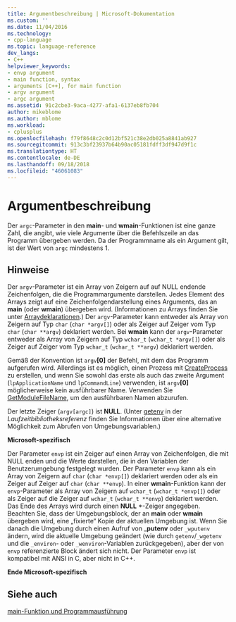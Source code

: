 ```yaml
---
title: Argumentbeschreibung | Microsoft-Dokumentation
ms.custom: ''
ms.date: 11/04/2016
ms.technology:
- cpp-language
ms.topic: language-reference
dev_langs:
- C++
helpviewer_keywords:
- envp argument
- main function, syntax
- arguments [C++], for main function
- argv argument
- argc argument
ms.assetid: 91c2cbe3-9aca-4277-afa1-6137eb8fb704
author: mikeblome
ms.author: mblome
ms.workload:
- cplusplus
ms.openlocfilehash: f79f8648c2c0d12bf521c38e2db025a8841ab927
ms.sourcegitcommit: 913c3bf23937b64b90ac05181fdff3df947d9f1c
ms.translationtype: HT
ms.contentlocale: de-DE
ms.lasthandoff: 09/18/2018
ms.locfileid: "46061083"
---
```

# <a name="argument-description"></a>Argumentbeschreibung

Der `argc`-Parameter in den **main**- und **wmain**-Funktionen ist eine ganze Zahl, die angibt, wie viele Argumente über die Befehlszeile an das Programm übergeben werden. Da der Programmname als ein Argument gilt, ist der Wert von `argc` mindestens 1.

## <a name="remarks"></a>Hinweise

Der `argv`-Parameter ist ein Array von Zeigern auf auf NULL endende Zeichenfolgen, die die Programmargumente darstellen. Jedes Element des Arrays zeigt auf eine Zeichenfolgendarstellung eines Arguments, das an **main** (oder **wmain**) übergeben wird. (Informationen zu Arrays finden Sie unter [Arraydeklarationen](../c-language/array-declarations.md).) Der `argv`-Parameter kann entweder als Array von Zeigern auf Typ `char` (`char *argv[]`) oder als Zeiger auf Zeiger vom Typ `char` (`char **argv`) deklariert werden. Bei **wmain** kann der `argv`-Parameter entweder als Array von Zeigern auf Typ `wchar_t` (`wchar_t *argv[]`) oder als Zeiger auf Zeiger vom Typ `wchar_t` (`wchar_t **argv`) deklariert werden.

Gemäß der Konvention ist `argv`**[0]** der Befehl, mit dem das Programm aufgerufen wird.  Allerdings ist es möglich, einen Prozess mit [CreateProcess](/windows/desktop/api/processthreadsapi/nf-processthreadsapi-createprocessa) zu erstellen, und wenn Sie sowohl das erste als auch das zweite Argument (`lpApplicationName` und `lpCommandLine`) verwenden, ist `argv`**[0]** möglicherweise kein ausführbarer Name. Verwenden Sie [GetModuleFileName](https://msdn.microsoft.com/library/windows/desktop/ms683197), um den ausführbaren Namen abzurufen.

Der letzte Zeiger (`argv[argc]`) ist **NULL**. (Unter [getenv](../c-runtime-library/reference/getenv-wgetenv.md) in der *Laufzeitbibliotheksreferenz* finden Sie Informationen über eine alternative Möglichkeit zum Abrufen von Umgebungsvariablen.)

**Microsoft-spezifisch**

Der Parameter `envp` ist ein Zeiger auf einen Array von Zeichenfolgen, die mit NULL enden und die Werte darstellen, die in den Variablen der Benutzerumgebung festgelegt wurden. Der Parameter `envp` kann als ein Array von Zeigern auf `char` (`char *envp[]`) deklariert werden oder als ein Zeiger auf Zeiger auf `char` (`char **envp`). In einer **wmain**-Funktion kann der `envp`-Parameter als Array von Zeigern auf `wchar_t` (`wchar_t *envp[]`) oder als Zeiger auf die Zeiger auf `wchar_t` (`wchar_t **envp`) deklariert werden. Das Ende des Arrays wird durch einen **NULL** \*-Zeiger angegeben. Beachten Sie, dass der Umgebungsblock, der an **main** oder **wmain** übergeben wird, eine „fixierte“ Kopie der aktuellen Umgebung ist. Wenn Sie danach die Umgebung durch einen Aufruf von _**putenv** oder `_wputenv` ändern, wird die aktuelle Umgebung geändert (wie durch `getenv`/`_wgetenv` und die `_environ`- oder `_wenviron`-Variablen zurückgegeben), aber der von `envp` referenzierte Block ändert sich nicht. Der Parameter `envp` ist kompatibel mit ANSI in C, aber nicht in C++.

**Ende Microsoft-spezifisch**

## <a name="see-also"></a>Siehe auch

[main-Funktion und Programmausführung](../c-language/main-function-and-program-execution.md)